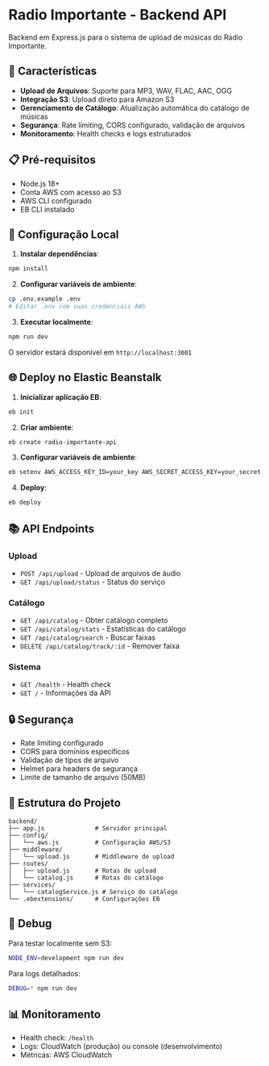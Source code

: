 # Radio Importante - Backend API

Backend em Express.js para o sistema de upload de músicas do Radio Importante.

## 🚀 Características

- **Upload de Arquivos**: Suporte para MP3, WAV, FLAC, AAC, OGG
- **Integração S3**: Upload direto para Amazon S3
- **Gerenciamento de Catálogo**: Atualização automática do catálogo de músicas
- **Segurança**: Rate limiting, CORS configurado, validação de arquivos
- **Monitoramento**: Health checks e logs estruturados

## 📋 Pré-requisitos

- Node.js 18+
- Conta AWS com acesso ao S3
- AWS CLI configurado
- EB CLI instalado

## 🔧 Configuração Local

1. **Instalar dependências**:
```bash
npm install
```

2. **Configurar variáveis de ambiente**:
```bash
cp .env.example .env
# Editar .env com suas credenciais AWS
```

3. **Executar localmente**:
```bash
npm run dev
```

O servidor estará disponível em `http://localhost:3001`

## 🌐 Deploy no Elastic Beanstalk

1. **Inicializar aplicação EB**:
```bash
eb init
```

2. **Criar ambiente**:
```bash
eb create radio-importante-api
```

3. **Configurar variáveis de ambiente**:
```bash
eb setenv AWS_ACCESS_KEY_ID=your_key AWS_SECRET_ACCESS_KEY=your_secret S3_BUCKET_NAME=your_bucket
```

4. **Deploy**:
```bash
eb deploy
```

## 📚 API Endpoints

### Upload
- `POST /api/upload` - Upload de arquivos de áudio
- `GET /api/upload/status` - Status do serviço

### Catálogo
- `GET /api/catalog` - Obter catálogo completo
- `GET /api/catalog/stats` - Estatísticas do catálogo
- `GET /api/catalog/search` - Buscar faixas
- `DELETE /api/catalog/track/:id` - Remover faixa

### Sistema
- `GET /health` - Health check
- `GET /` - Informações da API

## 🔒 Segurança

- Rate limiting configurado
- CORS para domínios específicos
- Validação de tipos de arquivo
- Helmet para headers de segurança
- Limite de tamanho de arquivo (50MB)

## 📁 Estrutura do Projeto

```
backend/
├── app.js              # Servidor principal
├── config/
│   └── aws.js          # Configuração AWS/S3
├── middleware/
│   └── upload.js       # Middleware de upload
├── routes/
│   ├── upload.js       # Rotas de upload
│   └── catalog.js      # Rotas do catálogo
├── services/
│   └── catalogService.js # Serviço do catálogo
└── .ebextensions/      # Configurações EB
```

## 🐛 Debug

Para testar localmente sem S3:
```bash
NODE_ENV=development npm run dev
```

Para logs detalhados:
```bash
DEBUG=* npm run dev
```

## 📊 Monitoramento

- Health check: `/health`
- Logs: CloudWatch (produção) ou console (desenvolvimento)
- Métricas: AWS CloudWatch
